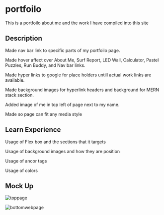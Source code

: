 # portfoilo
This is a portfoilo about me and the work I have compiled into this site

## Description

Made nav bar link to specific parts of my portfoilo page.

Made hover affect over About Me, Surf Report, LED Wall, Calculator, Pastel Puzzles, Run Buddy, 
and Nav bar links.

Made hyper links to google for place holders untill actual work links are available. 

Made background images for hyperlink headers and background for MERN stack section.

Added image of me in top left of page next to my name.

Made so page can fit any media style

## Learn Experience 
Usage of Flex box and the sections that it targets

Usage of background images and how they are position

Usage of ancor tags 

Usage of colors

## Mock Up

![toppage](https://user-images.githubusercontent.com/109981049/194115308-a357d5a3-beba-4f29-92b7-d2270c4bda6a.PNG)

![bottomwebpage](https://user-images.githubusercontent.com/109981049/194115420-5bff8471-efa9-4ce6-82d3-ed76559982fc.PNG)

